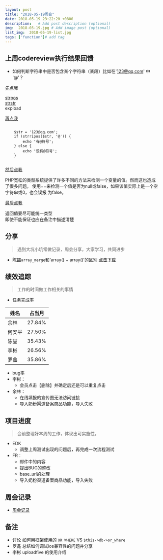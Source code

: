 ```yaml
---
layout: post
title: "2018-05-19周会"
date: 2018-05-19 23:22:20 +0800
description:   # Add post description (optional)
img:  2018-05-19.jpg # Add image post (optional)
list_img:  2018-05-19-list.jpg
tags: ['function']# add tag
---
```

## 上周codereview执行结果回馈

<!--
	引出问题，看一个我注册的账号
-->
* 如何判断字符串中是否包含某个字符串（某段）比如在'123@qq.com' 中 '@'？


<!--
	如何判断字符串中是否包含某个字符串（某段）
	目的：学习两个函数
	补完内容：用途，参数以及参数类型，返回值，注意事项
-->
<a href="#" id="show_action">先点我</a>
<p id="show_content" class="hidden" >
    <a href="http://php.net/manual/zh/function.strpos.php" id="show_action">strpos</a><br>
	<a href="http://php.net/manual/zh/function.strstr.php" id="show_action">strstr</a><br>
	expload
</p>

<!--
	给定的例子adi-fr.dev/test/test_strop
	$str = '123@qq.com';
	if (strripos($str, '@')) {
	    echo '有@符号';
	} else {
	    echo '没有@符号';
	}
-->
<a href="#" class="click_me" data-show_where="code_part1">再点我</a>
<p id="code_part1" class="hidden" >
	<code>
	$str = '123@qq.com';
	if (strripos($str, '@')) {
	    echo '有@符号';
	} else {
	    echo '没有@符号';
	}
	</code>
</p>

<!-- PHP宽松的类型系统提供了许多不同的方法来检测一个变量的值。然而这也造成了很多问题。 使用==来检测一个值是否为null或false，如果该值实际上是一个空字符串或0，也会误报 为false。 -->
<a href="#" class="click_me" data-show_where="code_part2">然后点我</a>
<p id="code_part2" class="hidden" >
	PHP宽松的类型系统提供了许多不同的方法来检测一个变量的值。然而这也造成了很多问题。 使用==来检测一个值是否为null或false，如果该值实际上是一个空字符串或0，也会误报 为false。
</p>

<!-- 为何返回值要尽可能统一类型 -->
<a href="#" class="click_me" data-show_where="code_part3">最后点我</a>
<p id="code_part3" class="hidden" >
	返回值要尽可能统一类型<br>
	即使不能保证也应在备注中描述清楚
</p>

## 分享
> 遇到大坑小坑常做记录，周会分享，大家学习，共同进步

* 陈喆`array_merge`和'array() + array()'的区别
<a href="../assets/attchment/2018-05-19/cz_share.rar" >点击下载</a>


## 绩效追踪
> 工作的时间做工作相关的事情

* 任务完成率

|  姓名  | 占当月 |
|--------|------|
| 余林   |27.84%|
| 何安平 |27.50%|
| 陈喆   |35.43%|
| 李彬   |26.56%|
| 罗鑫   |35.86%|

* bug率
 * 李彬：
 	* 会员点击【删除】并确定后还是可以重复点击
 * 余林：
 	* 在线填报的宣传图无法访问链接
	* 导入奶粉渠道备案商品功能，导入失败


## 项目进度
> 会前整理好本周的工作，体现出可实施性。

* EDK
	* 调整上周测试出现的问题后，再完成一次流程测试
* FR：
	* 邮件中的内容
	* 提出BUG的整改
	* base_url的处理
	* 导入奶粉渠道备案商品功能，导入失败


## 周会记录
* <a href="../assets/attchment/2018-05-19/mk_content.docx" download="周会记录.docx">周会记录</a>


## 备注
* 讨论 如何用框架使用的 `OR WHERE` VS `$this->db->or_where`
* 罗鑫 总结如何调试ios兼容性的问题并分享
* 李彬 uploadfive 的使用介绍


